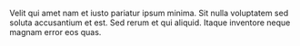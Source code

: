 Velit qui amet nam et iusto pariatur ipsum minima. Sit nulla voluptatem sed soluta accusantium et est. Sed rerum et qui aliquid. Itaque inventore neque magnam error eos quas.